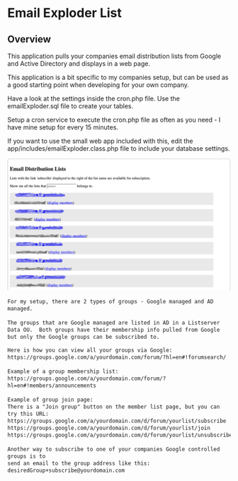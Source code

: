 # Email Exploder List

## Overview

This application pulls your companies email distribution lists from Google and Active Directory and displays in a web page.

This application is a bit specific to my companies setup, but can be used as a good starting point when developing for your own company.

Have a look at the settings inside the cron.php file. Use the emailExploder.sql file to create your tables. 

Setup a cron service to execute the cron.php file as often as you need - I have mine setup for every 15 minutes.

If you want to use the small web app included with this, edit the app/includes/emailExploder.class.php file to include your database settings.

![alt tag](https://github.com/jaredeckersley/emailExploder/blob/master/emailExploder.png)


```
For my setup, there are 2 types of groups - Google managed and AD managed.  

The groups that are Google managed are listed in AD in a Listserver Data OU.  Both groups have their membership info pulled from Google but only the Google groups can be subscribed to.

```

```
Here is how you can view all your groups via Google:
https://groups.google.com/a/yourdomain.com/forum/?hl=en#!forumsearch/

Example of a group membership list:
https://groups.google.com/a/yourdomain.com/forum/?hl=en#!members/announcements

Example of group join page:
There is a "Join group" button on the member list page, but you can try this URL:
https://groups.google.com/a/yourdomain.com/d/forum/yourlist/subscribe
https://groups.google.com/a/yourdomain.com/d/forum/yourlist/join
https://groups.google.com/a/yourdomain.com/d/forum/yourlist/unsubscribe

Another way to subscribe to one of your companies Google controlled groups is to
send an email to the group address like this: desiredGroup+subscribe@yourdomain.com
```